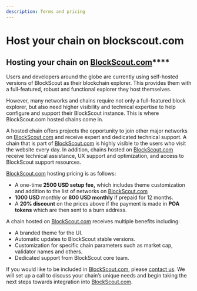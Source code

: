 ```yaml
---
description: Terms and pricing
---
```


# Host your chain on blockscout.com

## **Hosting your chain on** [**BlockScout.com**](http://blockscout.com/)\*\*\*\*

Users and developers around the globe are currently using self-hosted versions of BlockScout as their blockchain explorer. This provides them with a full-featured, robust and functional explorer they host themselves. 

However, many networks and chains require not only a full-featured block explorer, but also need higher visibility and technical expertise to help configure and support their BlockScout instance. This is where BlockScout.com hosted chains come in.

A hosted chain offers projects the opportunity to join other major networks on [BlockScout.com](http://blockscout.com/) and receive expert and dedicated technical support. A chain that is part of [BlockScout.com](http://blockscout.com/) is highly visible to the users who visit the website every day. In addition, chains hosted on [BlockScout.com](http://blockscout.com/) receive technical assistance, UX support and optimization, and access to BlockScout support resources. 

[BlockScout.com](http://blockscout.com/) hosting pricing is as follows:

* A one-time **2500 USD setup fee,** which includes theme customization and addition to the list of networks on [BlockScout.com](http://blockscout.com/)
* **1000 USD** monthly or **800 USD monthly** if prepaid for 12 months.
* A **20% discount** on the prices above if the payment is made in **POA tokens** which are then sent to a burn address.

A chain hosted on [BlockScout.com](http://blockscout.com/) receives multiple benefits including:

* A branded theme for the UI.
* Automatic updates to BlockScout stable versions.
* Customization for specific chain parameters such as market cap, validator names and others.
* Dedicated support from BlockScout core team.

If you would like to be included in [BlockScout.com](http://blockscout.com/), please [contact us](https://gitter.im/poanetwork/blockscout). We will set up a call to discuss your chain’s unique needs and begin taking the next steps towards integration into [BlockScout.com](http://blockscout.com/).

